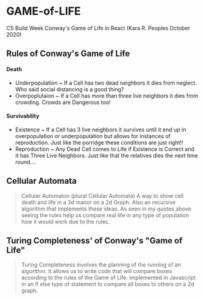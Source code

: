 # GAME-of-LIFE
CS Build Week Conway's Game of Life in React
(Kara R. Peoples October 2020)

## Rules of Conway's Game of Life

#### Death
* Underpopulation ~ If a Cell has two dead neighbors it dies from neglect. Who said social distancing is a good thing?
* Overpoplutaion ~ If a Cell has more than three live neighbors it dies from crowding. Crowds are Dangerous too!

#### Survivability

* Existence ~ If a Cell has 3 live neighbors it survives until it end up in overpopulation or underpopulation but allows for instances of reproduction. Just like the porridge these conditions are just right!!
* Reproduction ~ Any Dead Cell comes to Life if Existence is Correct and it has Three Live Neighbors. Just like that the relatives dies the next time round....


## Cellular Automata

> Cellular Automaton (plural Cellular Automata) A way to show cell death and life in a 3d manor on a 2d Graph. Also an recursive algorithm that implements these ideas. As seen in my quotes above seeing the rules help us compare real life in any type of population how it would work due to the rules.


## Turing Completeness' of Conway's "Game of Life"

> Turing Completeness involves the planning of the running of an algorithm. It allows us to write code that will compare boxes according to the rules of the Game of Life. Implemented in Javascript in an if else type of statement to compare all boxes to others on a 2d graph.